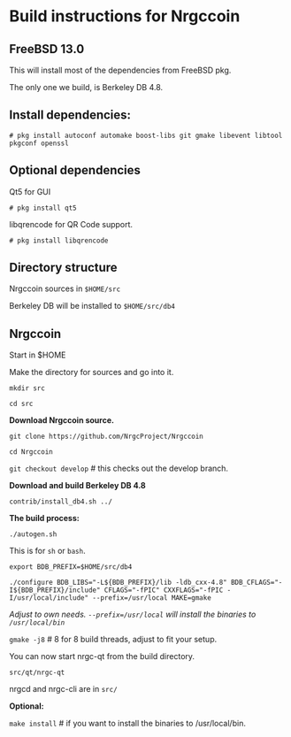 Build instructions for Nrgccoin 
=================================
FreeBSD 13.0
---------------------------------
This will install most of the dependencies from FreeBSD pkg.

The only one we build, is Berkeley DB 4.8.


Install dependencies:
----------------------------
`# pkg install autoconf automake boost-libs git gmake libevent libtool pkgconf openssl
`

Optional dependencies
----------------------
Qt5 for GUI

`# pkg install qt5`

libqrencode for QR Code support.

`# pkg install libqrencode`


Directory structure
------------------
Nrgccoin sources in `$HOME/src`

Berkeley DB will be installed to `$HOME/src/db4`


Nrgccoin
------------------

Start in $HOME

Make the directory for sources and go into it.

`mkdir src`

`cd src`

__Download Nrgccoin source.__

`git clone https://github.com/NrgcProject/Nrgccoin`

`cd Nrgccoin`

`git checkout develop` # this checks out the develop branch.

__Download and build Berkeley DB 4.8__

`contrib/install_db4.sh ../`

__The build process:__

`./autogen.sh`

This is for `sh` or `bash`. 

`export BDB_PREFIX=$HOME/src/db4`

`./configure BDB_LIBS="-L${BDB_PREFIX}/lib -ldb_cxx-4.8" BDB_CFLAGS="-I${BDB_PREFIX}/include" CFLAGS="-fPIC" CXXFLAGS="-fPIC -I/usr/local/include" --prefix=/usr/local MAKE=gmake`

_Adjust to own needs. `--prefix=/usr/local` will install the binaries to `/usr/local/bin`_


`gmake -j8`  # 8 for 8 build threads, adjust to fit your setup.

You can now start nrgc-qt from the build directory.

`src/qt/nrgc-qt`

nrgcd and nrgc-cli are in `src/`


__Optional:__

`make install`  # if you want to install the binaries to /usr/local/bin.





